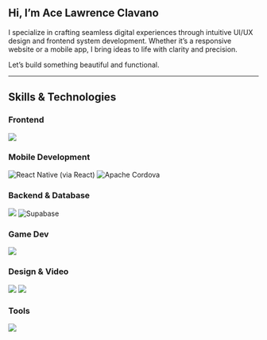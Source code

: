## Hi, I’m Ace Lawrence Clavano

I specialize in crafting seamless digital experiences through intuitive UI/UX design and frontend system development. Whether it’s a responsive website or a mobile app, I bring ideas to life with clarity and precision.

Let’s build something beautiful and functional.

---

## Skills & Technologies

### Frontend
<p align="left">
  <img src="https://skillicons.dev/icons?i=html,css,sass,tailwind,bootstrap,js,ts,react,nextjs" />
</p>

### Mobile Development
<p align="left">
  <img src="https://skillicons.dev/icons?i=react" title="React Native (via React)" />
  <img src="https://skillicons.dev/icons?i=cordova" title="Apache Cordova" />
</p>

### Backend & Database
<p align="left">
  <img src="https://skillicons.dev/icons?i=python,sqlite" />
  <img src="https://skillicons.dev/icons?i=supabase" title="Supabase" />
</p>

### Game Dev
<p align="left">
  <img src="https://skillicons.dev/icons?i=unity,cs,cpp" />
</p>

### Design & Video
<p align="left">
  <img src="https://skillicons.dev/icons?i=ps,ai,pr" />
  <img src="https://img.shields.io/badge/Filmora-0C69B0?logo=filmora&logoColor=white&style=for-the-badge" />
</p>

### Tools
<p align="left">
  <img src="https://skillicons.dev/icons?i=git,github,vscode" />
</p>
